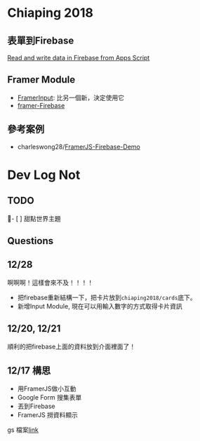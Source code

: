 # Chiaping 2018

## 表單到Firebase

[Read and write data in Firebase from Apps Script](https://sites.google.com/site/scriptsexamples/new-connectors-to-google-services/firebase/tutorials/read-and-write-data-in-firebase-from-apps-script)


## Framer Module

- [FramerInput](https://github.com/benjamindenboer/FramerInput): 比另一個新，決定使用它
- [framer-Firebase](https://github.com/marckrenn/framer-Firebase)

## 參考案例

- charleswong28/[FramerJS-Firebase-Demo](https://github.com/charleswong28/FramerJS-Firebase-Demo/)


# Dev Log Not

## TODO
- [ ] 甜點世界主題

## Questions

## 12/28

啊啊啊！這樣會來不及！！！！
- 把firebase重新結構一下，把卡片放到`chiaping2018/cards`底下。
- 新增Input Module, 現在可以用輸入數字的方式取得卡片資訊

## 12/20, 12/21
順利的把firebase上面的資料放到介面裡面了！

## 12/17 構思

- 用FramerJS做小互動
- Google Form 搜集表單
- 丟到Firebase
- FramerJS 撈資料顯示


gs 檔案[link](https://script.google.com/home/projects/1392GkqLN1FdBOFyqSLT14wdSai_M-T-FaJTUStwAOXIq2r_m4MBpMaEJ)
